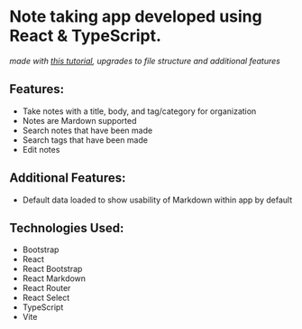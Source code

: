 # Note taking app developed using React & TypeScript. 
*made with [this tutorial](https://www.youtube.com/watch?v=j898RGRw0b4), upgrades to file structure and additional features*

## Features: 
- Take notes with a title, body, and tag/category for organization
- Notes are Mardown supported
- Search notes that have been made
- Search tags that have been made 
- Edit notes

## Additional Features: 
- Default data loaded to show usability of Markdown within app by default

## Technologies Used: 
- Bootstrap
- React
- React Bootstrap
- React Markdown
- React Router
- React Select
- TypeScript
- Vite